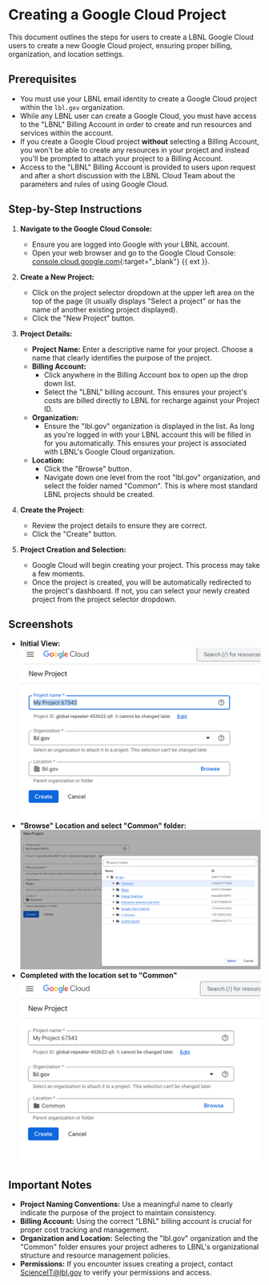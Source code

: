 # Creating a Google Cloud Project

This document outlines the steps for users to create a LBNL Google Cloud users to create a new Google Cloud project, ensuring proper billing, organization, and location settings.

## Prerequisites

* You must use your LBNL email identity to create a Google Cloud project within the `lbl.gov` organization.
* While any LBNL user can create a Google Cloud, you must have access to the "LBNL" Billing Account in order to create and run resources and services within the account.
* If you create a Google Cloud project **without** selecting a Billing Account, you won't be able to create any resources in your project and instead you'll be prompted to attach your project to a Billing Account. 
* Access to the "LBNL" Billing Account is provided to users upon request and after a short discussion with the LBNL Cloud Team about the parameters and rules of using Google Cloud.

## Step-by-Step Instructions

1.  **Navigate to the Google Cloud Console:**
    * Ensure you are logged into Google with your LBNL account.
    * Open your web browser and go to the Google Cloud Console: [console.cloud.google.com](https://console.cloud.google.com){:target="_blank"} {{ ext }}.

2.  **Create a New Project:**
    * Click on the project selector dropdown at the upper left area on the top of the page (it usually displays "Select a project" or has the name of another existing project displayed).
    * Click the "New Project" button.

3.  **Project Details:**
    * **Project Name:** Enter a descriptive name for your project. Choose a name that clearly identifies the purpose of the project.
    * **Billing Account:**
        * Click anywhere in the Billing Account box to open up the drop down list.
        * Select the "LBNL" billing account. This ensures your project's costs are billed directly to LBNL for recharge against your Project ID.
    * **Organization:**
        * Ensure the "lbl.gov" organization is displayed in the list.  As long as you're logged in with your LBNL account this will be filled in for you automatically.  This ensures your project is associated with LBNL's Google Cloud organization.
    * **Location:**
        * Click the "Browse" button.
        * Navigate down one level from the root "lbl.gov" organization, and select the folder named "Common". This is where most standard LBNL projects should be created.

4.  **Create the Project:**
    * Review the project details to ensure they are correct.
    * Click the "Create" button.

5.  **Project Creation and Selection:**
    * Google Cloud will begin creating your project. This process may take a few moments.
    * Once the project is created, you will be automatically redirected to the project's dashboard. If not, you can select your newly created project from the project selector dropdown.

## Screenshots

* **Initial View:**
![Initial view](images/google-project-setup-1.png)
* **"Browse" Location and select "Common" folder:**
![Common folder view](images/google-project-setup-2.png)
* **Completed with the location set to "Common"**
![Complete](images/google-project-setup-3.png)


## Important Notes

* **Project Naming Conventions:** Use a meaningful name to clearly indicate the purpose of the project to maintain consistency.
* **Billing Account:** Using the correct "LBNL" billing account is crucial for proper cost tracking and management.
* **Organization and Location:** Selecting the "lbl.gov" organization and the "Common" folder ensures your project adheres to LBNL's organizational structure and resource management policies.
* **Permissions:** If you encounter issues creating a project, contact [ScienceIT@lbl.gov](mail:scienceit@lblgov) to verify your permissions and access.
